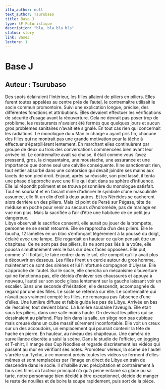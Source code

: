 ```yaml
---
illu_author: null
text_author: Tsurubaso
title: Base J
type: SF Futuristique
description: "bla, bla bla bla"
status: story
link: BaseJ
lecture: 1
---
```


# Base J
## Auteur : Tsurubaso

Des spots éclairaient l'intérieur, les filles allaient de piliers en piliers. Elles furent toutes appelées au centre près de l’autel, le contremaître utilisait le socle commun promontoire.
Suivi une explication longue, précise, des différentes fonctions et attributions. Elles devaient effectuer les vérifications de sécurité d’usage avant la réouverture. Cela ne devrait pas poser trop de problème, les restaurants n'avaient été fermés que quelques jours et aucun gros problèmes sanitaires n’avait été signalé. En tout cas rien qui concernait les radiations.
Le monologue du « Man in charge » ayant pris fin, chacune des filles qui ne montrait pas une grande motivation pour la tâche à effectuer s’éparpillèrent lentement. En marchant elles continuèrent par groupe de deux ou trois des conversations commencées bien avant leur arrivée ici. Le contremaître avait sa chaise, il était comme vous l’avez pressenti, gros, la cinquantaine, une moustache, une assurance et une importance que donne seul une calvitie conséquente.
Il ne sanctionnait rien, tout entier absorbé dans une contorsion qui devait joindre ses mains aux lacets de son pied droit. Enjoué, après sa réussite, son pied lassé, il tenta une phase d’approche avec une fille qui était dans sa sphère d’influence. Elle lui répondit poliment et se trouva prisonnière du monologue satisfait. Tout en souriant et en faisant mine d’admirer le symbole d’une masculinité assumée, elle fit un clin d’œil à deux autres. Et les Néréides se cachèrent alors derrière un des piliers. Mais ici point de Persé sur Pégase, tête de méduse en poche pour venir au secours d’Andromède, pas de mariage en vue non plus. Mais la sacrifiée a l’air d’être une habituée de ce petit jeu dangereux.   
Libye observait le sacrifice consenti, elle aurait pu jouer de la trompette, personne ne se serait retourné. Elle se rapprocha d’un des piliers. Elle le toucha, 12 lamelles en un bloc s’enfonçant légèrement à la poussé du doigt, éclairé avec une lampe. Elle regardait en hauteur ce qu’on pensait être un chapiteau. Ce ne sont pas des piliers, ils ne sont pas liés à la voûte, elle poussa simultanément vers le bas sur deux faces opposées. Elle put, comme s' il flottait, le faire rentrer dans le sol, elle comprit qu’il y avait plus à découvrir en dessous.
Les filles firent un cercle autour du gros homme, maintenant ce sont des sirènes et lui l’infortuné compagnon d’Ulysse. Elle s’approche de l'autel. Sur le socle, elle chercha un mécanisme d’ouverture qui ne fonctionna pas, elle décida d’enlever ses chaussures et appuya à nouveau, l’autel sur son socle glissa lentement sur la gauche laissant voir un escalier. Sans une seconde d'hésitation, elle descendit, accompagnée du regard par une des filles. Le socle se referma sur elle. Le contremaître qui n’avait pas vraiment compté les filles, ne remarqua pas l’absence d’une d’elles. Une lumière diffuse et faible guida les pas de Libye. Arrivée en bas de l’escalier, tout devient blanc. La lumière soudaine l’aveugla. Elle etait sous les piliers, dans une salle moins haute. On devinait les piliers qui se dessinaient au plafond. Plus loin dans la salle, un siège non pas cubique mais creusé dans un cube massif sûrement inconfortable. Elle voit un creux sur un des accoudoirs, un emplacement qui pourrait contenir la tête de hache en pierre.
En hauteur, au niveau des chapiteaux. Une caméra de surveillance discrète a saisi la scène. Dans le studio de l’officier, en jogging et T-shirt, il mange des Cup Noodles et regarde discrètement les vidéos qui passent au mur en vérifiant ses notes. Promoteur véreux, la scène de l'autel s'arrête sur Tycho, à ce moment précis toutes les vidéos se ferment d’elles-mêmes et sont remplacées par l’image en direct de Libye en train de descendre dans le socle. Il s’habille avec précipitation et contrairement à tous ces films où l’acteur principal n’a qu’à peine entamé sa glace ou sa tarte, notre personnage bien décidé à être exceptionnel, décide de manger le reste de nouilles et de boire la soupe rapidement, puis sort de la pièce.

